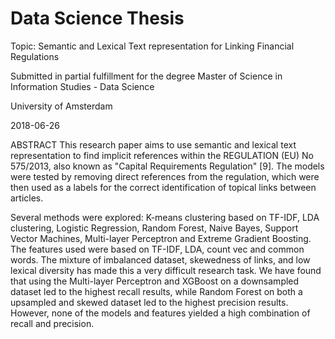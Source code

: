 # Data Science Thesis

Topic: Semantic and Lexical Text representation for Linking Financial Regulations

Submitted in partial fulfillment for the degree Master of Science in Information Studies - Data Science

University of Amsterdam

2018-06-26

ABSTRACT
This research paper aims to use semantic and lexical text representation to find implicit references within the REGULATION (EU) No 575/2013, also known as "Capital Requirements Regulation" [9]. The models were tested by removing direct references from the regulation, which were then used as a labels for the correct identification of topical links between articles.

Several methods were explored: K-means clustering based on TF-IDF, LDA clustering, Logistic Regression, Random Forest, Naive Bayes, Support Vector Machines, Multi-layer Perceptron and Extreme Gradient Boosting. The features used were based on TF-IDF, LDA, count vec and common words. The mixture of imbalanced dataset, skewedness of links, and low lexical diversity has made this a very difficult research task. We have found that using the Multi-layer Perceptron and XGBoost on a downsampled dataset led to the highest recall results, while Random Forest on both a upsampled and skewed dataset led to the highest precision results. However, none of the models and features yielded a high combination of recall and precision.
